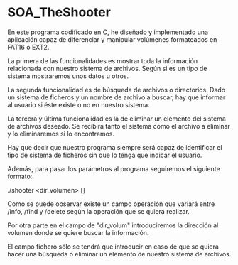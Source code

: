 # SOA_TheShooter
En este programa codificado en C, he diseñado y implementado una aplicación capaz de diferenciar y manipular volúmenes formateados en FAT16 o EXT2.

La primera de las funcionalidades es mostrar toda la información relacionada con nuestro sistema de archivos. Según si es un tipo de sistema mostraremos unos datos u otros.

La segunda funcionalidad es de búsqueda de archivos o directorios. Dado un sistema de ficheros y un nombre de archivo a buscar, hay que informar al usuario si éste existe o no en nuestro sistema.

La tercera y última funcionalidad es la de eliminar un elemento del sistema de archivos deseado. Se recibirá tanto el sistema como el archivo a eliminar y lo eliminaremos si lo encontramos.

Hay que decir que nuestro programa siempre será capaz de identificar el tipo de sistema de ficheros sin que lo tenga que indicar el usuario.

Además, para pasar los parámetros al programa seguiremos el siguiente formato:

./shooter <operacion> <dir_volumen> [<archivo>]

Como se puede observar existe un campo operación que variará entre /info, /find y /delete según la operación que se quiera realizar.

Por otra parte en el campo de "dir_volum" introduciremos la dirección al volumen donde se quiere buscar la información.

El campo fichero sólo se tendrá que introducir en caso de que se quiera hacer una búsqueda o eliminar un elemento de nuestro sistema de archivos.

